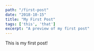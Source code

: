 ```yaml
---
path: "/first-post"
date: "2018-10-15"
title: "My First Post"
tags: ['this', 'that']
excerpt: "A preview of my first post"
---
```


This is my first post!
